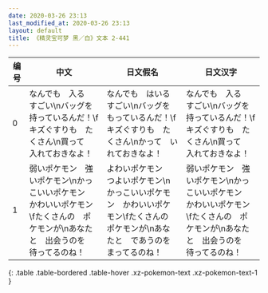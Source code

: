 ```yaml
---
date: 2020-03-26 23:13
last_modified_at: 2020-03-26 23:13
layout: default
title: 《精灵宝可梦 黑／白》文本 2-441
---
```

| 编号 | 中文 | 日文假名 | 日文汉字 |
| ---- | ---- | ---- | --- |
| 0 | なんでも　入る　すごい\nバッグを　持っているんだ！\fキズぐすりも　たくさん\n買って　入れておきなよ！ | なんでも　はいる　すごい\nバッグを　もっているんだ！\fキズぐすりも　たくさん\nかって　いれておきなよ！ | なんでも　入る　すごい\nバッグを　持っているんだ！\fキズぐすりも　たくさん\n買って　入れておきなよ！ |
| 1 | 弱いポケモン　強いポケモン\nかっこいいポケモン　かわいいポケモン\fたくさんの　ポケモンが\nあなたと　出会うのを　待ってるのね！ | よわいポケモン　つよいポケモン\nかっこいいポケモン　かわいいポケモン\fたくさんの　ポケモンが\nあなたと　であうのを　まってるのね！ | 弱いポケモン　強いポケモン\nかっこいいポケモン　かわいいポケモン\fたくさんの　ポケモンが\nあなたと　出会うのを　待ってるのね！ |
{: .table .table-bordered .table-hover .xz-pokemon-text .xz-pokemon-text-1 }